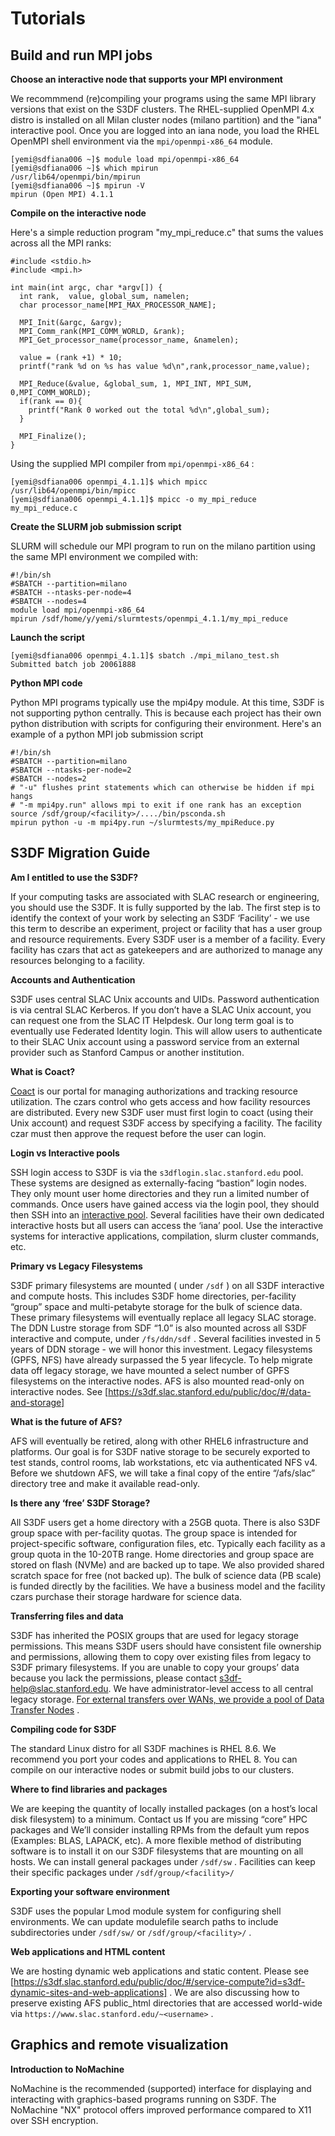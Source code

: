 # Tutorials
## Build and run MPI jobs
**Choose an interactive node that supports your MPI environment**

We recommmend (re)compiling your programs using the same MPI library versions that exist on the S3DF clusters. The RHEL-supplied OpenMPI 4.x distro is installed on all Milan cluster nodes (milano partition) and the "iana" interactive pool. Once you are logged into an iana node, you load the RHEL OpenMPI shell environment via the `mpi/openmpi-x86_64` module. 
```
[yemi@sdfiana006 ~]$ module load mpi/openmpi-x86_64
[yemi@sdfiana006 ~]$ which mpirun
/usr/lib64/openmpi/bin/mpirun
[yemi@sdfiana006 ~]$ mpirun -V
mpirun (Open MPI) 4.1.1
```
**Compile on the interactive node**

Here's a simple reduction program "my_mpi_reduce.c" that sums the values across all the MPI ranks:

```
#include <stdio.h>
#include <mpi.h>

int main(int argc, char *argv[]) {
  int rank,  value, global_sum, namelen;
  char processor_name[MPI_MAX_PROCESSOR_NAME];

  MPI_Init(&argc, &argv);
  MPI_Comm_rank(MPI_COMM_WORLD, &rank);
  MPI_Get_processor_name(processor_name, &namelen);
  
  value = (rank +1) * 10;
  printf("rank %d on %s has value %d\n",rank,processor_name,value);

  MPI_Reduce(&value, &global_sum, 1, MPI_INT, MPI_SUM, 0,MPI_COMM_WORLD);
  if(rank == 0){
    printf("Rank 0 worked out the total %d\n",global_sum);
  } 

  MPI_Finalize();
}
```

Using the supplied MPI compiler from `mpi/openmpi-x86_64` :

```
[yemi@sdfiana006 openmpi_4.1.1]$ which mpicc
/usr/lib64/openmpi/bin/mpicc
[yemi@sdfiana006 openmpi_4.1.1]$ mpicc -o my_mpi_reduce my_mpi_reduce.c
```
**Create the SLURM job submission script**

SLURM will schedule our MPI program to run on the milano partition using the same MPI environment we compiled with:

```
#!/bin/sh
#SBATCH --partition=milano
#SBATCH --ntasks-per-node=4
#SBATCH --nodes=4
module load mpi/openmpi-x86_64
mpirun /sdf/home/y/yemi/slurmtests/openmpi_4.1.1/my_mpi_reduce
```
**Launch the script**

```
[yemi@sdfiana006 openmpi_4.1.1]$ sbatch ./mpi_milano_test.sh
Submitted batch job 20061888
```
**Python MPI code**

Python MPI programs typically use the mpi4py module. At this time, S3DF is not supporting python centrally. This is because each project has their own python distribution with scripts for configuring their environment. Here's an example of a python MPI job submission script

```
#!/bin/sh
#SBATCH --partition=milano
#SBATCH --ntasks-per-node=2
#SBATCH --nodes=2
# "-u" flushes print statements which can otherwise be hidden if mpi hangs
# "-m mpi4py.run" allows mpi to exit if one rank has an exception
source /sdf/group/<facility>/..../bin/psconda.sh
mpirun python -u -m mpi4py.run ~/slurmtests/my_mpiReduce.py
``` 
## S3DF Migration Guide

**Am I entitled to use the S3DF?**

 If your computing tasks are associated with SLAC research or engineering, you should use the S3DF. It is fully supported by the lab. The first step is to identify the context of your work by selecting an S3DF ‘Facility’ - we use this term to describe an experiment, project or facility that has a user group and resource requirements. Every S3DF user is a member of a facility. Every facility has czars that act as gatekeepers and are authorized to manage any resources belonging to a facility.

**Accounts and Authentication**

S3DF uses central SLAC Unix accounts and UIDs. Password authentication is via central SLAC Kerberos. If you don’t have a SLAC Unix account, you can request one from the SLAC IT Helpdesk. Our long term goal is to eventually use Federated Identity login. This will allow users to authenticate to their SLAC Unix account using a password service from an external provider such as Stanford Campus or another institution.

**What is Coact?**

[Coact](http://coact.slac.stanford.edu) is our portal for managing authorizations and tracking resource utilization. The czars control who gets access and how facility resources are distributed. Every new S3DF user must first login to coact (using their Unix account) and request S3DF access by specifying a facility. The facility czar must then approve the request before the user can login.

**Login vs Interactive pools**

SSH login access to S3DF is via the ```s3dflogin.slac.stanford.edu``` pool. These systems are designed as externally-facing “bastion” login nodes. They only mount user home directories and they run a limited number of commands. Once users have gained access via the login pool, they should then SSH into an [interactive pool](https://s3df.slac.stanford.edu/public/doc/#/interactive-compute). Several facilities have their own dedicated interactive hosts but all users can access the ‘iana’ pool. Use the interactive systems for interactive applications, compilation, slurm cluster commands, etc.

**Primary vs Legacy Filesystems** 

S3DF primary filesystems are mounted ( under ```/sdf``` ) on all S3DF interactive and compute hosts. This includes S3DF home directories, per-facility “group” space and multi-petabyte storage for the bulk of science data. These primary filesystems will eventually replace all legacy SLAC storage. The DDN Lustre storage from SDF “1.0” is also mounted across all S3DF interactive and compute, under ```/fs/ddn/sdf``` . Several facilities invested in 5 years of DDN storage - we will honor this investment. Legacy filesystems (GPFS, NFS) have already surpassed the 5 year lifecycle. To help migrate data off legacy storage, we have mounted a select number of GPFS filesystems on the interactive nodes. AFS is also mounted read-only on interactive nodes. See [https://s3df.slac.stanford.edu/public/doc/#/data-and-storage]

**What is the future of AFS?**

AFS will eventually be retired, along with other RHEL6 infrastructure and platforms. Our goal is for S3DF native storage to be securely exported to test stands, control rooms, lab workstations, etc via authenticated NFS v4. Before we shutdown AFS, we will take a final copy of the entire “/afs/slac” directory tree and make it available read-only. 

**Is there any ‘free’ S3DF Storage?**

All S3DF users get a home directory with a 25GB quota. There is also S3DF group space with per-facility quotas. The group space is intended for project-specific software, configuration files, etc. Typically each facility as a group quota in the 10-20TB range. Home directories and group space are stored on flash (NVMe) and are backed up to tape. We also provided shared scratch space for free (not backed up). The bulk of science data (PB scale) is funded directly by the facilities. We have a business model and the facility czars purchase their storage hardware for science data.

**Transferring files and data**

S3DF has inherited the POSIX groups that are used for legacy storage permissions. This means S3DF users should have consistent file ownership and permissions, allowing them to copy over existing files from legacy to S3DF primary filesystems. If you are unable to copy your groups’ data because you lack the permissions, please contact s3df-help@slac.stanford.edu. We have administrator-level access to all central legacy storage. [For external transfers over WANs, we provide a pool of Data Transfer Nodes](https://s3df.slac.stanford.edu/public/doc/#/data-transfer?id=data-transfer) . 

**Compiling code for S3DF**

The standard Linux distro for all S3DF machines is RHEL 8.6. We recommend you port your codes and applications to RHEL 8. You can compile on our interactive nodes or submit build jobs to our clusters. 

**Where to find libraries and packages**

We are keeping the quantity of locally installed packages (on a host’s local disk filesystem) to a minimum. Contact us If you are missing “core” HPC packages and We’ll consider installing RPMs from the default yum repos (Examples: BLAS, LAPACK, etc). A more flexible method of distributing software is to install it on our S3DF filesystems that are mounting on all hosts. We can install general packages under ```/sdf/sw``` . Facilities can keep their specific packages under ```/sdf/group/<facility>/```

**Exporting your software environment**

S3DF uses the popular Lmod module system for configuring shell environments. We can update modulefile search paths to include subdirectories under ```/sdf/sw/``` or ```/sdf/group/<facility>/``` . 

**Web applications and HTML content**

We are hosting dynamic web applications and static content. Please see [https://s3df.slac.stanford.edu/public/doc/#/service-compute?id=s3df-dynamic-sites-and-web-applications] . We are also discussing how to preserve existing AFS public_html directories that are accessed world-wide via ```https://www.slac.stanford.edu/~<username>``` . 

## Graphics and remote visualization
**Introduction to NoMachine**

NoMachine is the recommended (supported) interface for displaying and interacting with graphics-based programs running on S3DF. The NoMachine "NX" protocol offers improved performance compared to X11 over SSH encryption.
